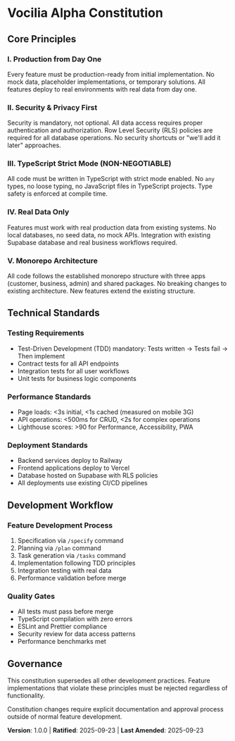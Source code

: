 # Vocilia Alpha Constitution

## Core Principles

### I. Production from Day One

Every feature must be production-ready from initial implementation. No mock
data, placeholder implementations, or temporary solutions. All features deploy
to real environments with real data from day one.

### II. Security & Privacy First

Security is mandatory, not optional. All data access requires proper
authentication and authorization. Row Level Security (RLS) policies are required
for all database operations. No security shortcuts or "we'll add it later"
approaches.

### III. TypeScript Strict Mode (NON-NEGOTIABLE)

All code must be written in TypeScript with strict mode enabled. No `any` types,
no loose typing, no JavaScript files in TypeScript projects. Type safety is
enforced at compile time.

### IV. Real Data Only

Features must work with real production data from existing systems. No local
databases, no seed data, no mock APIs. Integration with existing Supabase
database and real business workflows required.

### V. Monorepo Architecture

All code follows the established monorepo structure with three apps (customer,
business, admin) and shared packages. No breaking changes to existing
architecture. New features extend the existing structure.

## Technical Standards

### Testing Requirements

- Test-Driven Development (TDD) mandatory: Tests written → Tests fail → Then
  implement
- Contract tests for all API endpoints
- Integration tests for all user workflows
- Unit tests for business logic components

### Performance Standards

- Page loads: <3s initial, <1s cached (measured on mobile 3G)
- API operations: <500ms for CRUD, <2s for complex operations
- Lighthouse scores: >90 for Performance, Accessibility, PWA

### Deployment Standards

- Backend services deploy to Railway
- Frontend applications deploy to Vercel
- Database hosted on Supabase with RLS policies
- All deployments use existing CI/CD pipelines

## Development Workflow

### Feature Development Process

1. Specification via `/specify` command
2. Planning via `/plan` command
3. Task generation via `/tasks` command
4. Implementation following TDD principles
5. Integration testing with real data
6. Performance validation before merge

### Quality Gates

- All tests must pass before merge
- TypeScript compilation with zero errors
- ESLint and Prettier compliance
- Security review for data access patterns
- Performance benchmarks met

## Governance

This constitution supersedes all other development practices. Feature
implementations that violate these principles must be rejected regardless of
functionality.

Constitution changes require explicit documentation and approval process outside
of normal feature development.

**Version**: 1.0.0 | **Ratified**: 2025-09-23 | **Last Amended**: 2025-09-23
